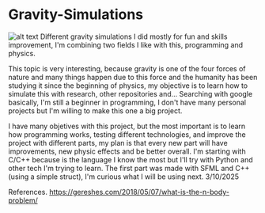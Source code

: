 # Gravity-Simulations
![alt text](https://gereshes.com/wp-content/uploads/2018/05/8by7.png)
Different gravity simulations I did mostly for fun and skills improvement, I'm combining two fields I like with this, programming and physics. 

This topic is very interesting, because gravity is one of the four forces of nature and many things happen due to this force and the humanity has been studying it since the beginning of physics, my objective is to learn how to simulate this with research, other repositories and... Searching with google basically, I'm still a beginner in programming, I don't have many personal projects but I'm willing to make this one a big project. 

I have many objetives with this project, but the most important is to learn how programming works, testing different technologies, and improve the project with different parts, my plan is that every new part will have improvements, new physic effects and be better overall. I'm starting with C/C++ because is the language I know the most but I'll try with Python and other tech I'm trying to learn. The first part was made with SFML and C++ (using a simple struct), I'm curious what I will be using next. 3/10/2025

References. 
https://gereshes.com/2018/05/07/what-is-the-n-body-problem/
